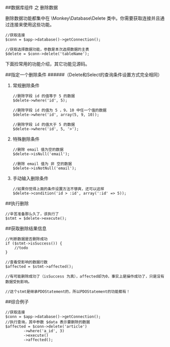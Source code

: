 ##数据库组件 之 删除数据

删除数据功能都集中在 \Monkey\Database\Delete 类中。你需要获取连接并且通过连接来使用这些功能。

	//获取连接
	$conn = $app->database()->getConnection();
    
    //获取选择数据功能，参数是本次选择数据的主表
    $delete = $conn->delete('tableName');
    

下面捡常用的功能介绍，其它功能见源码。

##指定一个删除条件
######（Delete和Select的查询条件设置方式完全相同）

 1. 常规删除条件

        //删除字段 id 的值等于 5 的数据
        $delete->where('id', 5);

        //删除字段 id 的值为 5 ，9，10 中任一个值的数据
        $delete->where('id', array(5, 9, 10));

        //删除字段 id 的值大于 5 的数据
        $delete->where('id', 5, '>');

 2. 特殊删除条件

		//删除 email 值为空的数据
        $delete->isNull('email');
        
		//删除 email 值为 非 空的数据
        $delete->isNotNull('email');
        
 3. 手动输入删除条件

        //如果你觉得上面的条件设置方法不够爽，还可以这样
        $delete->condition('id > :id', array(':id' => 5));
        
##执行删除

    //辛苦准备那么久了，该执行了
    $stmt = $delete->execute();
		
##获取删除结果信息

    //判断数据是否删除成功
    if ($stmt->isSuccess()) {
        //todo
    }
    
    //查看受影响的数据行数
    $affected = $stmt->affected();
    
    //有可能删除成功了（isSuccess 为真），affected却为0，事实上是操作成功了，只是没有数据受到影响。

    //这个stmt是继承PDOStatement的，所以PDOStatement的功能都有！

##综合例子

    //获取连接
    $conn = $app->database()->getConnection();
    //执行查询，其中参数 $data 表示要删除的数据
	$affected = $conn->delete('article')
            ->where('a_id', 3)
            ->execute()
            ->affected();